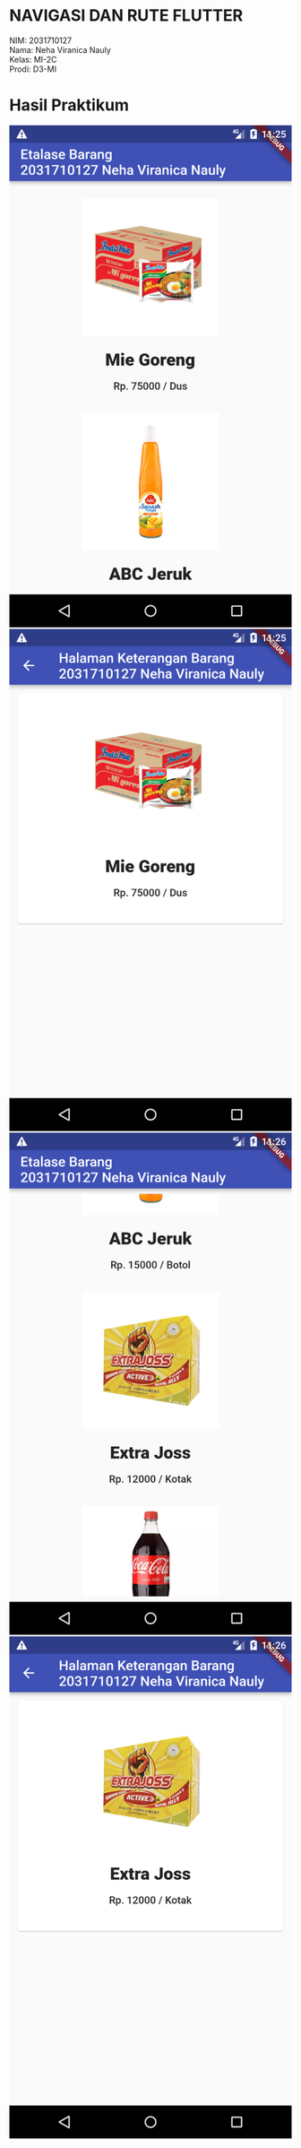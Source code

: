 # NAVIGASI DAN RUTE FLUTTER

NIM: 2031710127 <br /> Nama: Neha Viranica Nauly <br /> Kelas: MI-2C <br /> Prodi: D3-MI

# Hasil Praktikum

![barang](assets/screenshot/Screenshot_1647879957.png)
![keterangan](assets/screenshot/Screenshot_1647879960.png)
![barang](assets/screenshot/Screenshot_1647879967.png)
![keterangan](assets/screenshot/Screenshot_1647879973.png)